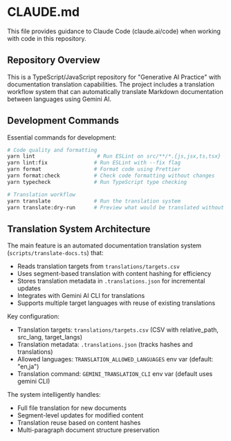 # CLAUDE.md

This file provides guidance to Claude Code (claude.ai/code) when working with code in this repository.

## Repository Overview

This is a TypeScript/JavaScript repository for "Generative AI Practice" with documentation translation capabilities. The project includes a translation workflow system that can automatically translate Markdown documentation between languages using Gemini AI.

## Development Commands

Essential commands for development:

```bash
# Code quality and formatting
yarn lint                    # Run ESLint on src/**/*.{js,jsx,ts,tsx}
yarn lint:fix               # Run ESLint with --fix flag
yarn format                 # Format code using Prettier
yarn format:check           # Check code formatting without changes
yarn typecheck              # Run TypeScript type checking

# Translation workflow
yarn translate              # Run the translation system
yarn translate:dry-run      # Preview what would be translated without making changes
```

## Translation System Architecture

The main feature is an automated documentation translation system (`scripts/translate-docs.ts`) that:

- Reads translation targets from `translations/targets.csv`
- Uses segment-based translation with content hashing for efficiency
- Stores translation metadata in `.translations.json` for incremental updates
- Integrates with Gemini AI CLI for translations
- Supports multiple target languages with reuse of existing translations

Key configuration:
- Translation targets: `translations/targets.csv` (CSV with relative_path, src_lang, target_langs)
- Translation metadata: `.translations.json` (tracks hashes and translations)
- Allowed languages: `TRANSLATION_ALLOWED_LANGUAGES` env var (default: "en,ja")
- Translation command: `GEMINI_TRANSLATION_CLI` env var (default uses gemini CLI)

The system intelligently handles:
- Full file translation for new documents
- Segment-level updates for modified content
- Translation reuse based on content hashes
- Multi-paragraph document structure preservation
